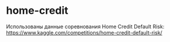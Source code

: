 # home-credit
Использованы данные соревнования Home Credit Default Risk:
https://www.kaggle.com/competitions/home-credit-default-risk/
